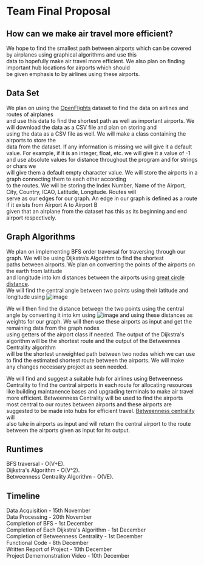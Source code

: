# Team Final Proposal
## How can we make air travel more efficient?
We hope to find the smallest path between airports which can be covered by airplanes using graphical algorithms and use this  
data to hopefully make air travel more efficient. We also plan on finding important hub locations for airports which should   
be given emphasis to by airlines using these airports.

## Data Set
We plan on using the [OpenFlights](https://openflights.org/data.html) dataset to find the data on airlines and routes of airplanes  
and use this data to find the shortest path as well as important airports. We will download the data as a CSV file and plan on storing and  
using the data as a CSV file as well. We will make a class containing the airports to store the  
data from the dataset. If any information is missing we will give it a default value. For example, if it is an integer, float, etc. 
we will give it a value of -1 and use absolute values for distance throughout the program and for strings or chars we  
will give them a default empty character value. We will store the airports in a graph connecting them to each other according  
to the routes. We will be storing the Index Number, Name of the Airport, City, Country, ICAO, Latitude, Longitude. Routes will  
serve as our edges for our graph. An edge in our graph is defined as a route if it exists from Airport A to Airport B  
given that an airplane from the dataset has this as its beginning and end airport respectively.
  
## Graph Algorithms
We plan on implementing BFS order traversal for traversing through our graph. We will be using Dijkstra’s Algorithm to find the shortest  
paths between airports. We plan on converting the points of the airports on the earth from latitude  
and longitude into km distances between the airports using [great circle distance](https://en.wikipedia.org/wiki/Great-circle_distance).  
We will find the central angle between two points using their latitude and longitude using ![image](https://media.github-dev.cs.illinois.edu/user/13000/files/fd0acf5e-1a4b-4fd8-877c-f06e9142dd4d)

We will then find the distance between the two points using the central angle by converting it into km using ![image](https://media.github-dev.cs.illinois.edu/user/13000/files/8782b45e-7bc4-4eb0-a3d5-45712d02bd32)
and using these distances as weights for our graph. We will then use these airports as input and get the remaining data from the graph nodes  
using getters of the airport class if needed. The output of the Dijkstra's algorithm will be the shortest route and the output of the Betweennes Centrality algorithm  
will be the shortest unweighted path between two nodes which we can use to find the estimated shortest route between the airports. We will make  
any changes necessary project as seen needed.  

We will find and suggest a suitable hub for airlines using Betweenness Centrality to find the central airports in each route for allocating resources   
like building maintanence bases and upgrading terminals to make air travel more efficient. Betweenness Centrality will be used to find the airports  
most central to our routes between airports and these airports are suggested to be made into hubs for efficient travel. [Betweenness centrality](https://www.cl.cam.ac.uk/teaching/1718/MLRD/handbook/brandes.html) will  
also take in airports as input and will return the central airport to the route between the airports given as input for its output.  
  
## Runtimes
BFS traversal - O(V+E).  
Dijkstra's Algorithm - O(V^2).  
Betweenness Centrality Algorithm - O(VE).  

## Timeline
Data Acquisition - 15th November  
Data Processing - 20th November  
Completion of BFS - 1st December  
Completion of Each Dijkstra's Algorithm - 1st December  
Completion of Betweenness Centrality - 1st December  
Functional Code - 8th December  
Written Report of Project - 10th December  
Project Dememonstration Video - 10th December  

